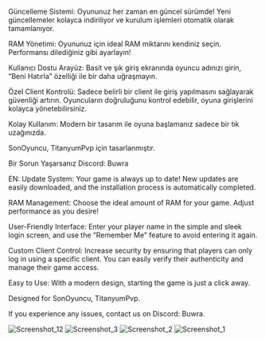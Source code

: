 Güncelleme Sistemi:
Oyununuz her zaman en güncel sürümde! Yeni güncellemeler kolayca indiriliyor ve kurulum işlemleri otomatik olarak tamamlanıyor.

RAM Yönetimi:
Oyununuz için ideal RAM miktarını kendiniz seçin. Performansı dilediğiniz gibi ayarlayın!

Kullanıcı Dostu Arayüz:
Basit ve şık giriş ekranında oyuncu adınızı girin, “Beni Hatırla” özelliği ile bir daha uğraşmayın.

Özel Client Kontrolü:
Sadece belirli bir client ile giriş yapılmasını sağlayarak güvenliği artırın. Oyuncuların doğruluğunu kontrol edebilir, oyuna girişlerini kolayca yönetebilirsiniz.

Kolay Kullanım:
Modern bir tasarım ile oyuna başlamanız sadece bir tık uzağınızda.

SonOyuncu, TitanyumPvp için tasarlanmıştır.

Bir Sorun Yaşarsanız Discord: Buwra

EN:
Update System:
Your game is always up to date! New updates are easily downloaded, and the installation process is automatically completed.

RAM Management:
Choose the ideal amount of RAM for your game. Adjust performance as you desire!

User-Friendly Interface:
Enter your player name in the simple and sleek login screen, and use the “Remember Me” feature to avoid entering it again.

Custom Client Control:
Increase security by ensuring that players can only log in using a specific client. You can easily verify their authenticity and manage their game access.

Easy to Use:
With a modern design, starting the game is just a click away.

Designed for SonOyuncu, TitanyumPvp.

If you experience any issues, contact us on Discord: Buwra.


![Screenshot_12](https://github.com/user-attachments/assets/8929cfcf-3d4e-4e84-95f5-a2a618179cc2)
![Screenshot_3](https://github.com/user-attachments/assets/20cfe9ef-7fb6-4ab3-87b2-ddce1f06fe8d)
![Screenshot_2](https://github.com/user-attachments/assets/cf0fb650-0b19-45cc-a5e3-678f7d3eab68)
![Screenshot_1](https://github.com/user-attachments/assets/fca7709b-053f-4f4b-917c-d9ac05171e74)
